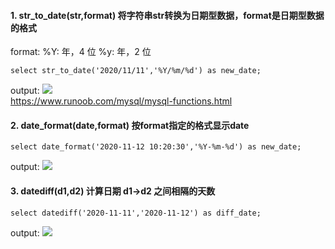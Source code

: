 #### 1. str_to_date(str,format) 将字符串str转换为日期型数据，format是日期型数据的格式  
format:
%Y: 年，4 位
%y: 年，2 位

```
select str_to_date('2020/11/11','%Y/%m/%d') as new_date;   
```
output: ![](https://ftp.bmp.ovh/imgs/2020/12/780698d29d073850.png)  
https://www.runoob.com/mysql/mysql-functions.html  
>
#### 2. date_format(date,format) 按format指定的格式显示date
```
select date_format('2020-11-12 10:20:30','%Y-%m-%d') as new_date;
```
output: ![](https://ftp.bmp.ovh/imgs/2020/12/4cb7001cc05337c9.png)    
>
#### 3. datediff(d1,d2) 计算日期 d1->d2 之间相隔的天数       
```
select datediff('2020-11-11','2020-11-12') as diff_date;	
```
output: ![](https://ftp.bmp.ovh/imgs/2020/12/a14dbd79c039095a.png)   
